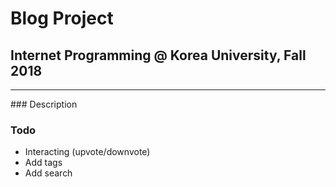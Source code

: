 # Blog Project
## Internet Programming @ Korea University, Fall 2018
<hr>
### Description

### Todo
* Interacting (upvote/downvote)
* Add tags
* Add search
